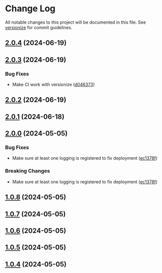 # Change Log

All notable changes to this project will be documented in this file. See [versionize](https://github.com/versionize/versionize) for commit guidelines.

<a name="2.0.4"></a>
## [2.0.4](https://www.github.com/timohermans/budget/releases/tag/v2.0.4) (2024-06-19)

<a name="2.0.3"></a>
## [2.0.3](https://www.github.com/timohermans/budget/releases/tag/v2.0.3) (2024-06-19)

### Bug Fixes

* Make CI work with versionize ([d046373](https://www.github.com/timohermans/budget/commit/d046373bd20c1fad669670781a7cc1163771275c))

<a name="2.0.2"></a>
## [2.0.2](https://www.github.com/timohermans/budget/releases/tag/v2.0.2) (2024-06-19)

<a name="2.0.1"></a>
## [2.0.1](https://itsyou0o@dev.azure.com/itsyou0o/Budget/_git/Budget?version=GTv2.0.1) (2024-06-18)

<a name="2.0.0"></a>
## [2.0.0](https://itsyou0o@dev.azure.com/itsyou0o/Budget/_git/Budget/releases/tag/v2.0.0) (2024-05-05)

### Bug Fixes

* Make sure at least one logging is registered to fix deployment ([ec1378f](https://itsyou0o@dev.azure.com/itsyou0o/Budget/_git/Budget/commit/ec1378f57fd6b5f067faa41adf00a4a18b988b85))

### Breaking Changes

* Make sure at least one logging is registered to fix deployment ([ec1378f](https://itsyou0o@dev.azure.com/itsyou0o/Budget/_git/Budget/commit/ec1378f57fd6b5f067faa41adf00a4a18b988b85))

<a name="1.0.8"></a>
## [1.0.8](https://itsyou0o@dev.azure.com/itsyou0o/Budget/_git/Budget/releases/tag/v1.0.8) (2024-05-05)

<a name="1.0.7"></a>
## [1.0.7](https://itsyou0o@dev.azure.com/itsyou0o/Budget/_git/Budget/releases/tag/v1.0.7) (2024-05-05)

<a name="1.0.6"></a>
## [1.0.6](https://itsyou0o@dev.azure.com/itsyou0o/Budget/_git/Budget/releases/tag/v1.0.6) (2024-05-05)

<a name="1.0.5"></a>
## [1.0.5](https://itsyou0o@dev.azure.com/itsyou0o/Budget/_git/Budget/releases/tag/v1.0.5) (2024-05-05)

<a name="1.0.4"></a>
## [1.0.4](https://itsyou0o@dev.azure.com/itsyou0o/Budget/_git/Budget/releases/tag/v1.0.4) (2024-05-05)

